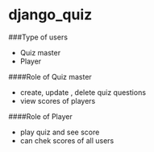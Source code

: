 # django_quiz

###Type of users

* Quiz master
* Player

####Role of Quiz master
* create, update , delete quiz questions
* view scores of players

####Role of Player

* play quiz and see score
* can chek scores of all users
